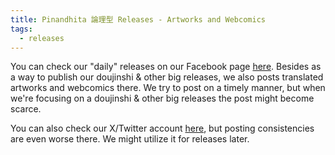 ```yaml
---
title: Pinandhita 論理型 Releases - Artworks and Webcomics
tags:
  - releases
---
```

You can check our "daily" releases on our Facebook page [here](https://www.facebook.com/pinandhita.ronrigata/). Besides as a way to publish our doujinshi & other big releases, we also posts translated artworks and webcomics there. We try to post on a timely manner, but when we're focusing on a doujinshi & other big releases the post might become scarce.

You can also check our X/Twitter account [here](https://twitter.com/p_ronrigata), but posting consistencies are even worse there. We might utilize it for releases later.